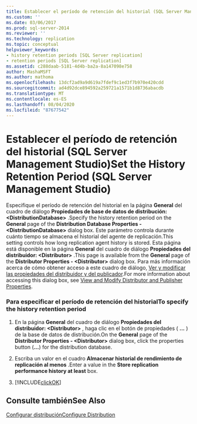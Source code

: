 ```yaml
---
title: Establecer el período de retención del historial (SQL Server Management Studio) | Microsoft Docs
ms.custom: ''
ms.date: 03/06/2017
ms.prod: sql-server-2014
ms.reviewer: ''
ms.technology: replication
ms.topic: conceptual
helpviewer_keywords:
- history retention periods [SQL Server replication]
- retention periods [SQL Server replication]
ms.assetid: c288daab-5181-4d4b-ba2a-8a147098e758
author: MashaMSFT
ms.author: mathoma
ms.openlocfilehash: 13dcf2ad9a9d619a7fdef9c1ed3f7b970e420cdd
ms.sourcegitcommit: ad4d92dce894592a259721a1571b1d8736abacdb
ms.translationtype: MT
ms.contentlocale: es-ES
ms.lasthandoff: 08/04/2020
ms.locfileid: "87677542"
---
```

# <a name="set-the-history-retention-period-sql-server-management-studio"></a><span data-ttu-id="c27dc-102">Establecer el período de retención del historial (SQL Server Management Studio)</span><span class="sxs-lookup"><span data-stu-id="c27dc-102">Set the History Retention Period (SQL Server Management Studio)</span></span>
  <span data-ttu-id="c27dc-103">Especifique el período de retención del historial en la página **General** del cuadro de diálogo **Propiedades de base de datos de distribución: \<DistributionDatabase>** .</span><span class="sxs-lookup"><span data-stu-id="c27dc-103">Specify the history retention period on the **General** page of the **Distribution Database Properties - \<DistributionDatabase>** dialog box.</span></span> <span data-ttu-id="c27dc-104">Este parámetro controla durante cuánto tiempo se almacena el historial del agente de replicación.</span><span class="sxs-lookup"><span data-stu-id="c27dc-104">This setting controls how long replication agent history is stored.</span></span> <span data-ttu-id="c27dc-105">Esta página está disponible en la página **General** del cuadro de diálogo **Propiedades del distribuidor: \<Distributor>** .</span><span class="sxs-lookup"><span data-stu-id="c27dc-105">This page is available from the **General** page of the **Distributor Properties - \<Distributor>** dialog box.</span></span> <span data-ttu-id="c27dc-106">Para más información acerca de cómo obtener acceso a este cuadro de diálogo, [Ver y modificar las propiedades del distribuidor y del publicador](view-and-modify-distributor-and-publisher-properties.md).</span><span class="sxs-lookup"><span data-stu-id="c27dc-106">For more information about accessing this dialog box, see [View and Modify Distributor and Publisher Properties](view-and-modify-distributor-and-publisher-properties.md).</span></span>  
  
### <a name="to-specify-the-history-retention-period"></a><span data-ttu-id="c27dc-107">Para especificar el período de retención del historial</span><span class="sxs-lookup"><span data-stu-id="c27dc-107">To specify the history retention period</span></span>  
  
1.  <span data-ttu-id="c27dc-108">En la página **General** del cuadro de diálogo **Propiedades del distribuidor: \<Distributor>** , haga clic en el botón de propiedades ( **...** ) de la base de datos de distribución.</span><span class="sxs-lookup"><span data-stu-id="c27dc-108">On the **General** page of the **Distributor Properties - \<Distributor>** dialog box, click the properties button (**...**) for the distribution database.</span></span>  
  
2.  <span data-ttu-id="c27dc-109">Escriba un valor en el cuadro **Almacenar historial de rendimiento de replicación al menos** .</span><span class="sxs-lookup"><span data-stu-id="c27dc-109">Enter a value in the **Store replication performance history at least** box.</span></span>  
  
3.  [!INCLUDE[clickOK](../../includes/clickok-md.md)]  
  
## <a name="see-also"></a><span data-ttu-id="c27dc-110">Consulte también</span><span class="sxs-lookup"><span data-stu-id="c27dc-110">See Also</span></span>  
 [<span data-ttu-id="c27dc-111">Configurar distribución</span><span class="sxs-lookup"><span data-stu-id="c27dc-111">Configure Distribution</span></span>](configure-distribution.md)  
  
  
